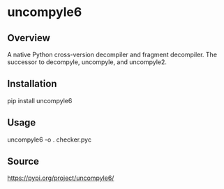 # uncompyle6 

## Overview

A native Python cross-version decompiler and fragment decompiler. The successor to decompyle, uncompyle, and uncompyle2.

## Installation

pip install uncompyle6

## Usage

uncompyle6 -o . checker.pyc

## Source

https://pypi.org/project/uncompyle6/
